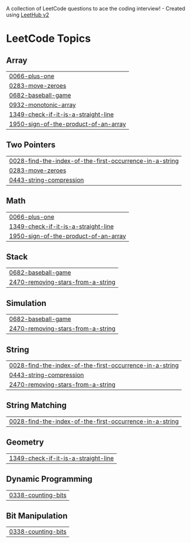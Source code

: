 A collection of LeetCode questions to ace the coding interview! - Created using [LeetHub v2](https://github.com/arunbhardwaj/LeetHub-2.0)
<!---LeetCode Topics Start-->
# LeetCode Topics
## Array
|  |
| ------- |
| [0066-plus-one](https://github.com/rockocell/leetcode/tree/master/0066-plus-one) |
| [0283-move-zeroes](https://github.com/rockocell/leetcode/tree/master/0283-move-zeroes) |
| [0682-baseball-game](https://github.com/rockocell/leetcode/tree/master/0682-baseball-game) |
| [0932-monotonic-array](https://github.com/rockocell/leetcode/tree/master/0932-monotonic-array) |
| [1349-check-if-it-is-a-straight-line](https://github.com/rockocell/leetcode/tree/master/1349-check-if-it-is-a-straight-line) |
| [1950-sign-of-the-product-of-an-array](https://github.com/rockocell/leetcode/tree/master/1950-sign-of-the-product-of-an-array) |
## Two Pointers
|  |
| ------- |
| [0028-find-the-index-of-the-first-occurrence-in-a-string](https://github.com/rockocell/leetcode/tree/master/0028-find-the-index-of-the-first-occurrence-in-a-string) |
| [0283-move-zeroes](https://github.com/rockocell/leetcode/tree/master/0283-move-zeroes) |
| [0443-string-compression](https://github.com/rockocell/leetcode/tree/master/0443-string-compression) |
## Math
|  |
| ------- |
| [0066-plus-one](https://github.com/rockocell/leetcode/tree/master/0066-plus-one) |
| [1349-check-if-it-is-a-straight-line](https://github.com/rockocell/leetcode/tree/master/1349-check-if-it-is-a-straight-line) |
| [1950-sign-of-the-product-of-an-array](https://github.com/rockocell/leetcode/tree/master/1950-sign-of-the-product-of-an-array) |
## Stack
|  |
| ------- |
| [0682-baseball-game](https://github.com/rockocell/leetcode/tree/master/0682-baseball-game) |
| [2470-removing-stars-from-a-string](https://github.com/rockocell/leetcode/tree/master/2470-removing-stars-from-a-string) |
## Simulation
|  |
| ------- |
| [0682-baseball-game](https://github.com/rockocell/leetcode/tree/master/0682-baseball-game) |
| [2470-removing-stars-from-a-string](https://github.com/rockocell/leetcode/tree/master/2470-removing-stars-from-a-string) |
## String
|  |
| ------- |
| [0028-find-the-index-of-the-first-occurrence-in-a-string](https://github.com/rockocell/leetcode/tree/master/0028-find-the-index-of-the-first-occurrence-in-a-string) |
| [0443-string-compression](https://github.com/rockocell/leetcode/tree/master/0443-string-compression) |
| [2470-removing-stars-from-a-string](https://github.com/rockocell/leetcode/tree/master/2470-removing-stars-from-a-string) |
## String Matching
|  |
| ------- |
| [0028-find-the-index-of-the-first-occurrence-in-a-string](https://github.com/rockocell/leetcode/tree/master/0028-find-the-index-of-the-first-occurrence-in-a-string) |
## Geometry
|  |
| ------- |
| [1349-check-if-it-is-a-straight-line](https://github.com/rockocell/leetcode/tree/master/1349-check-if-it-is-a-straight-line) |
## Dynamic Programming
|  |
| ------- |
| [0338-counting-bits](https://github.com/rockocell/leetcode/tree/master/0338-counting-bits) |
## Bit Manipulation
|  |
| ------- |
| [0338-counting-bits](https://github.com/rockocell/leetcode/tree/master/0338-counting-bits) |
<!---LeetCode Topics End-->